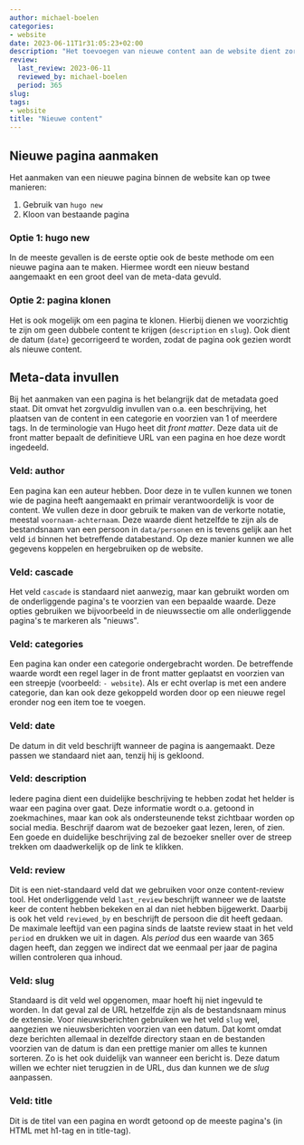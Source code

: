 ```yaml
---
author: michael-boelen
categories:
- website
date: 2023-06-11T1r31:05:23+02:00
description: "Het toevoegen van nieuwe content aan de website dient zorgvuldig te gebeuren. Deze pagina legt het proces uit en op welke zaken men dient te letten."
review:
  last_review: 2023-06-11
  reviewed_by: michael-boelen
  period: 365
slug:
tags:
- website
title: "Nieuwe content"
---
```


## Nieuwe pagina aanmaken

Het aanmaken van een nieuwe pagina binnen de website kan op twee manieren:
1) Gebruik van `hugo new`
2) Kloon van bestaande pagina

### Optie 1: hugo new

In de meeste gevallen is de eerste optie ook de beste methode om een nieuwe pagina aan te maken. Hiermee wordt een nieuw bestand aangemaakt en een groot deel van de meta-data gevuld.

### Optie 2: pagina klonen

Het is ook mogelijk om een pagina te klonen. Hierbij dienen we voorzichtig te zijn om geen dubbele content te krijgen (`description` en `slug`). Ook dient de datum (`date`) gecorrigeerd te worden, zodat de pagina ook gezien wordt als nieuwe content.

## Meta-data invullen

Bij het aanmaken van een pagina is het belangrijk dat de metadata goed staat. Dit omvat het zorgvuldig invullen van o.a. een beschrijving, het plaatsen van de content in een categorie en voorzien van 1 of meerdere tags. In de terminologie van Hugo heet dit *front matter*. Deze data uit de front matter bepaalt de definitieve URL van een pagina en hoe deze wordt ingedeeld.

### Veld: author

Een pagina kan een auteur hebben. Door deze in te vullen kunnen we tonen wie de pagina heeft aangemaakt en primair verantwoordelijk is voor de content. We vullen deze in door gebruik te maken van de verkorte notatie, meestal `voornaam-achternaam`. Deze waarde dient hetzelfde te zijn als de bestandsnaam van een persoon in `data/personen` en is tevens gelijk aan het veld `id` binnen het betreffende databestand. Op deze manier kunnen we alle gegevens koppelen en hergebruiken op de website.

### Veld: cascade

Het veld `cascade` is standaard niet aanwezig, maar kan gebruikt worden om de onderliggende pagina's te voorzien van een bepaalde waarde. Deze opties gebruiken we bijvoorbeeld in de nieuwssectie om alle onderliggende pagina's te markeren als "nieuws".

### Veld: categories

Een pagina kan onder een categorie ondergebracht worden. De betreffende waarde wordt een regel lager in de front matter geplaatst en voorzien van een streepje (voorbeeld: `- website`). Als er echt overlap is met een andere categorie, dan kan ook deze gekoppeld worden door op een nieuwe regel eronder nog een item toe te voegen.

### Veld: date

De datum in dit veld beschrijft wanneer de pagina is aangemaakt. Deze passen we standaard niet aan, tenzij hij is gekloond.

### Veld: description

Iedere pagina dient een duidelijke beschrijving te hebben zodat het helder is waar een pagina over gaat. Deze informatie wordt o.a. getoond in zoekmachines, maar kan ook als ondersteunende tekst zichtbaar worden op social media. Beschrijf daarom wat de bezoeker gaat lezen, leren, of zien. Een goede en duidelijke beschrijving zal de bezoeker sneller over de streep trekken om daadwerkelijk op de link te klikken.

### Veld: review

Dit is een niet-standaard veld dat we gebruiken voor onze content-review tool. Het onderliggende veld `last_review` beschrijft wanneer we de laatste keer de content hebben bekeken en al dan niet hebben bijgewerkt. Daarbij is ook het veld `reviewed_by` en beschrijft de persoon die dit heeft gedaan. De maximale leeftijd van een pagina sinds de laatste review staat in het veld `period` en drukken we uit in dagen. Als *period* dus een waarde van 365 dagen heeft, dan zeggen we indirect dat we eenmaal per jaar de pagina willen controleren qua inhoud.

### Veld: slug

Standaard is dit veld wel opgenomen, maar hoeft hij niet ingevuld te worden. In dat geval zal de URL hetzelfde zijn als de bestandsnaam minus de extensie. Voor nieuwsberichten gebruiken we het veld `slug` wel, aangezien we nieuwsberichten voorzien van een datum. Dat komt omdat deze berichten allemaal in dezelfde directory staan en de bestanden voorzien van de datum is dan een prettige manier om alles te kunnen sorteren. Zo is het ook duidelijk van wanneer een bericht is. Deze datum willen we echter niet terugzien in de URL, dus dan kunnen we de *slug* aanpassen.

### Veld: title

Dit is de titel van een pagina en wordt getoond op de meeste pagina's (in HTML met h1-tag en in title-tag).

